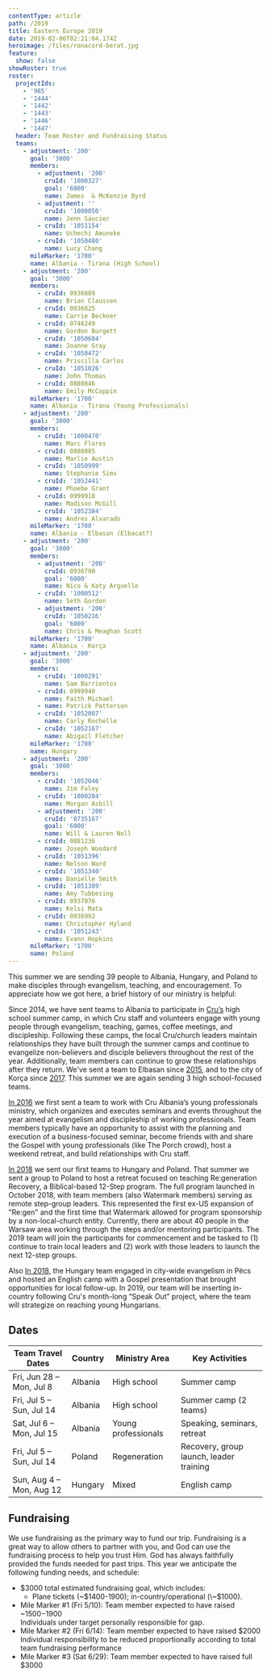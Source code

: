 ```yaml
---
contentType: article
path: /2019
title: Eastern Europe 2019
date: 2019-02-06T02:21:04.174Z
heroimage: /files/ronacord-berat.jpg
feature:
  show: false
showRoster: true
roster:
  projectIds:
    - '985'
    - '1444'
    - '1442'
    - '1443'
    - '1446'
    - '1447'
  header: Team Roster and Fundraising Status
  teams:
    - adjustment: '200'
      goal: '3000'
      members:
        - adjustment: '200'
          cruId: '1000327'
          goal: '6000'
          name: James  & McKenzie Byrd
        - adjustment: ''
          cruId: '1000050'
          name: Jenn Saucier
        - cruId: '1051154'
          name: Uchechi Amuneke
        - cruId: '1050480'
          name: Lucy Chang
      mileMarker: '1700'
      name: Albania - Tirana (High School)
    - adjustment: '200'
      goal: '3000'
      members:
        - cruId: 0936889
          name: Brian Claussen
        - cruId: 0936825
          name: Carrie Beckner
        - cruId: 0746249
          name: Gordon Burgett
        - cruId: '1050604'
          name: Joanne Gray
        - cruId: '1050472'
          name: Priscilla Carlos
        - cruId: '1051026'
          name: John Thomas
        - cruId: 0880846
          name: Emily McCoppin
      mileMarker: '1700'
      name: Albania - Tirana (Young Professionals)
    - adjustment: '200'
      goal: '3000'
      members:
        - cruId: '1000470'
          name: Marc Flores
        - cruId: 0880885
          name: Marlie Austin
        - cruId: '1050999'
          name: Stephanie Sims
        - cruId: '1052441'
          name: Phoebe Grant
        - cruId: 0999918
          name: Madison McGill
        - cruId: '1052384'
          name: Andres Alvarado
      mileMarker: '1700'
      name: Albania - Elbasan (Elbacat?)
    - adjustment: '200'
      goal: '3000'
      members:
        - adjustment: '200'
          cruId: 0936790
          goal: '6000'
          name: Nico & Katy Arguello
        - cruId: '1000512'
          name: Seth Gordon
        - adjustment: '200'
          cruId: '1050216'
          goal: '6000'
          name: Chris & Meaghan Scott
      mileMarker: '1700'
      name: Albania - Korça
    - adjustment: '200'
      goal: '3000'
      members:
        - cruId: '1000291'
          name: Sam Barrientos
        - cruId: 0999940
          name: Faith Michael
        - name: Patrick Patterson
        - cruId: '1052007'
          name: Carly Rochelle
        - cruId: '1052167'
          name: Abigail Fletcher
      mileMarker: '1700'
      name: Hungary
    - adjustment: '200'
      goal: '3000'
      members:
        - cruId: '1052046'
          name: Jim Foley
        - cruId: '1000284'
          name: Morgan Asbill
        - adjustment: '200'
          cruId: '0735167'
          goal: '6000'
          name: Will & Lauren Noll
        - cruId: 0881236
          name: Joseph Woodard
        - cruId: '1051396'
          name: Nelson Ward
        - cruId: '1051340'
          name: Danielle Smith
        - cruId: '1051389'
          name: Amy Tubbesing
        - cruId: 0937076
          name: Kelsi Mata
        - cruId: 0936992
          name: Christopher Hyland
        - cruId: '1051243'
          name: Evann Hopkins
      mileMarker: '1700'
      name: Poland
---
```

This summer we are sending 39 people to Albania, Hungary, and Poland to make disciples through evangelism, teaching, and encouragement. To appreciate how we got here, a brief history of our ministry is helpful: 

Since 2014, we have sent teams to Albania to participate in [Cru’s](https://www.cru.org/) high school summer camp, in which Cru staff and volunteers engage with young people through evangelism, teaching, games, coffee meetings, and discipleship. Following these camps, the local Cru/church leaders maintain relationships they have built through the summer camps and continue to evangelize non-believers and disciple believers throughout the rest of the year. Additionally, team members can continue to grow these relationships after they return. We've sent a team to Elbasan since [2015](/2015), and to the city of Korça since [2017](/2017). This summer we are again sending 3 high school-focused teams. 

[In 2016](/2016) we first sent a team to work with Cru Albania’s young professionals ministry, which organizes and executes seminars and events throughout the year aimed at evangelism and discipleship of working professionals. Team members typically have an opportunity to assist with the planning and execution of a business-focused seminar, become friends with and share the Gospel with young professionals (like The Porch crowd), host a weekend retreat, and build relationships with Cru staff.

[In 2018](/2018) we sent our first teams to Hungary and Poland. That summer we sent a group to Poland to host a retreat focused on teaching Re:generation Recovery, a Biblical-based 12-Step program. The full program launched in October 2018, with team members (also Watermark members) serving as remote step-group leaders. This represented the first ex-US expansion of "Re:gen" and the first time that Watermark allowed for program sponsorship by a non-local-church entity. Currently, there are about 40 people in the Warsaw area working through the steps and/or mentoring participants. The 2019 team will join the participants for commencement and be tasked to (1) continue to train local leaders and (2) work with those leaders to launch the next 12-step groups.

Also [In 2018](/2018), the Hungary team engaged in city-wide evangelism in Pëcs and hosted an English camp with a Gospel presentation that brought opportunities for local follow-up. In 2019, our team will be inserting in-country following Cru's month-long “Speak Out” project, where the team will strategize on reaching young Hungarians.

## Dates

| Team Travel Dates        | Country | Ministry Area       | Key Activities                          |
| ------------------------ | ------- | ------------------- | --------------------------------------- |
| Fri, Jun 28 – Mon, Jul 8 | Albania | High school         | Summer camp                             |
| Fri, Jul 5 – Sun, Jul 14 | Albania | High school         | Summer camp (2 teams)                            |
| Sat, Jul 6 – Mon, Jul 15 | Albania | Young professionals | Speaking, seminars, retreat             |
| Fri, Jul 5 – Sun, Jul 14 | Poland  | Regeneration        | Recovery, group launch, leader training |
| Sun, Aug 4 – Mon, Aug 12 | Hungary | Mixed               | English camp                          |



## Fundraising

We use fundraising as the primary way to fund our trip. Fundraising is a great way to allow others to partner with you, and God can use the fundraising process to help you trust Him. God has always faithfully provided the funds needed for past trips. This year we anticipate the following funding needs, and schedule:

* $3000 total estimated fundraising goal, which includes:
  * Plane tickets (\~$1400-1900); in-country/operational (\~$1000).
* Mile Marker #1 (Fri 5/10): Team member expected to have raised ~$1500-$1900\
  Individuals under target personally responsible for gap.  
* Mile Marker #2 (Fri 6/14): Team member expected to have raised $2000\
  Individual responsibility to be reduced proportionally according to total team fundraising performance
* Mile Marker #3 (Sat 6/29): Team member expected to have raised full $3000

